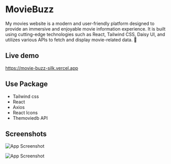 
# MovieBuzz
My movies website is a modern and user-friendly platform designed to provide an immersive and enjoyable movie information experience. It is built using cutting-edge technologies such as React, Tailwind CSS, Daisy UI, and utilizes various APIs to fetch and display movie-related data. 🚀

## Live demo

https://movie-buzz-silk.vercel.app

## Use Package
- Tailwind css
- React
- Axios
- React Icons
- Themoviedb API
## Screenshots

![App Screenshot](https://i.ibb.co/Fq1dz0q/m2.png)


![App Screenshot](https://i.ibb.co/7gBqXgg/m1.png)

